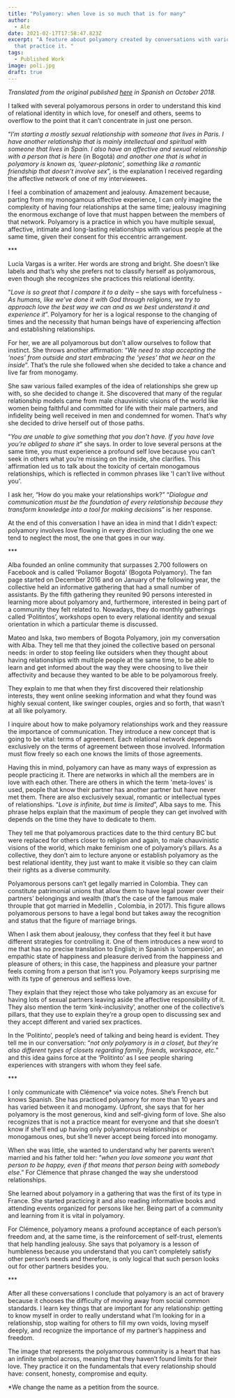 ```yaml
---
title: "Polyamory: when love is so much that is for many"
author:
  - Ale
date: 2021-02-17T17:58:47.823Z
excerpt: "A feature about polyamory created by conversations with various people
  that practice it. "
tags:
  - Published Work
image: poli.jpg
draft: true
---
```

*Translated from the original published [here](https://www.elespectador.com/cromos/estilo-de-vida/poliamor-cuando-el-amor-es-tanto-que-es-para-muchos/) in Spanish on October 2018.* 

I talked with several polyamorous persons in order to understand this kind of relational identity in which love, for oneself and others, seems to overflow to the point that it can’t concentrate in just one person.

“*I’m starting a mostly sexual relationship with someone that lives in Paris. I have another relationship that is mainly intellectual and spiritual with someone that lives in Spain. I also have an affective and sexual relationship with a person that is here* (in Bogotá) *and another one that is what in polyamory is known as, ‘queer-platonic’, something like a romantic friendship that doesn’t involve sex*”, is the explanation I received regarding the affective network of one of my interviewees.

I feel a combination of amazement and jealousy. Amazement because, parting from my monogamous affective experience, I can only imagine the complexity of having four relationships at the same time; jealousy imagining the enormous exchange of love that must happen between the members of that network. Polyamory is a practice in which you have multiple sexual, affective, intimate and long-lasting relationships with various people at the same time, given their consent for this eccentric arrangement.

\*\**

Lucía Vargas is a writer. Her words are strong and bright. She doesn’t like labels and that’s why she prefers not to classify herself as polyamorous, even though she recognizes she practices this relational identity.

“*Love is so great that I compare it to a deit*y – she says with forcefulness - *As humans, like we’ve done it with God through religions, we try to approach love the best way we can and as we best understand it and experience it*”. Polyamory for her is a logical response to the changing of times and the necessity that human beings have of experiencing affection and establishing relationships.

For her, we are all polyamorous but don’t allow ourselves to follow that instinct. She throws another affirmation: “*We need to stop accepting the ‘noes’ from outside and start embracing the ‘yeses’ that we hear on the inside*”. That’s the rule she followed when she decided to take a chance and live far from monogamy.

She saw various failed examples of the idea of relationships she grew up with, so she decided to change it. She discovered that many of the regular relationship models came from male chauvinistic visions of the world like women being faithful and committed for life with their male partners, and infidelity being well received in men and condemned for women. That’s why she decided to drive herself out of those paths.

“*You are unable to give something that you don’t have. If you have love you’re obliged to share it*” she says. In order to love several persons at the same time, you must experience a profound self love because you can’t seek in others what you’re missing on the inside, she clarifies. This affirmation led us to talk about the toxicity of certain monogamous relationships, which is reflected in common phrases like 'I can’t live without you'.

I ask her, “How do you make your relationships work?” “*Dialogue and communication must be the foundation of every relationship because they transform knowledge into a tool for making decision*s” is her response.

At the end of this conversation I have an idea in mind that I didn’t expect: polyamory involves love flowing in every direction including the one we tend to neglect the most, the one that goes in our way.

\*\**

Alba founded an online community that surpasses 2.700 followers on Facebook and is called 'Poliamor Bogotá' (Bogota Polyamory). The fan page started on December 2016 and on January of the following year, the collective held an informative gathering that had a small number of assistants. By the fifth gathering they reunited 90 persons interested in learning more about polyamory and, furthermore, interested in being part of a community they felt related to. Nowadays, they do monthly gatherings called ‘Politintos’, workshops open to every relational identity and sexual orientation in which a particular theme is discussed.

Mateo and Iska, two members of Bogota Polyamory, join my conversation with Alba. They tell me that they joined the collective based on personal needs: in order to stop feeling like outsiders when they thought about having relationships with multiple people at the same time, to be able to learn and get informed about the way they were choosing to live their affectivity and because they wanted to be able to be polyamorous freely.

They explain to me that when they first discovered their relationship interests, they went online seeking information and what they found was highly sexual content, like swinger couples, orgies and so forth, that wasn’t at all like polyamory.

I inquire about how to make polyamory relationships work and they reassure the importance of communication. They introduce a new concept that is going to be vital: terms of agreement. Each relational network depends exclusively on the terms of agreement between those involved. Information must flow freely so each one knows the limits of those agreements.

Having this in mind, polyamory can have as many ways of expression as people practicing it. There are networks in which all the members are in love with each other. There are others in which the term 'meta-loves' is used, people that know their partner has another partner but have never met them. There are also exclusively sexual, romantic or intellectual types of relationships. “*Love is infinite, but time is limited*”, Alba says to me. This phrase helps explain that the maximum of people they can get involved with depends on the time they have to dedicate to them.

They tell me that polyamorous practices date to the third century BC but were replaced for others closer to religion and again, to male chauvinistic visions of the world, which make feminism one of polyamory’s pillars. As a collective, they don’t aim to lecture anyone or establish polyamory as the best relational identity, they just want to make it visible so they can claim their rights as a diverse community.

Polyamorous persons can’t get legally married in Colombia. They can constitute patrimonial unions that allow them to have legal power over their partners’ belongings and wealth (that’s the case of the famous male throuple that got married in Medellín , Colombia, in 2017). This figure allows polyamorous persons to have a legal bond but takes away the recognition and status that the figure of marriage brings.

When I ask them about jealousy, they confess that they feel it but have different strategies for controlling it. One of them introduces a new word to me that has no precise translation to English; in Spanish is ‘compersión’, an empathic state of happiness and pleasure derived from the happiness and pleasure of others; in this case, the happiness and pleasure your partner feels coming from a person that isn’t you. Polyamory keeps surprising me with its type of generous and selfless love.

They explain that they reject those who take polyamory as an excuse for having lots of sexual partners leaving aside the affective responsibility of it. They also mention the term ‘kink-inclusivity’, another one of the collective’s pillars, that they use to explain they’re a group open to discussing sex and they accept different and varied sex practices.

In the ‘Politinto’, people’s need of talking and being heard is evident. They tell me in our conversation: “*not only polyamory is in a closet, but they’re also different types of closets regarding family, friends, workspace, etc.*” and this idea gains force at the ‘Politinto’ as I see people sharing experiences with strangers with whom they feel safe.

\*\**

I only communicate with Clémence* via voice notes. She’s French but knows Spanish. She has practiced polyamory for more than 10 years and has varied between it and monogamy. Upfront, she says that for her polyamory is the most generous, kind and self-giving form of love. She also recognizes that is not a practice meant for everyone and that she doesn’t know if she’ll end up having only polyamorous relationships or monogamous ones, but she’ll never accept being forced into monogamy.

When she was little, she wanted to understand why her parents weren’t married and his father told her: “*when you love someone you want that person to be happy, even if that means that person being with somebody else*.” For Clémence that phrase changed the way she understood relationships.

She learned about polyamory in a gathering that was the first of its type in France. She started practicing it and also reading informative books and attending events organized for persons like her. Being part of a community and learning from it is vital in polyamory.

For Clémence, polyamory means a profound acceptance of each person’s freedom and, at the same time, is the reinforcement of self-trust, elements that help handling jealousy. She says that polyamory is a lesson of humbleness because you understand that you can’t completely satisfy other person’s needs and therefore, is only logical that such person looks out for other partners besides you.

\*\**

After all these conversations I conclude that polyamory is an act of bravery because it chooses the difficulty of moving away from social common standards. I learn key things that are important for any relationship: getting to know myself in order to really understand what I’m looking for in a relationship, stop waiting for others to fill my own voids, loving myself deeply, and recognize the importance of my partner’s happiness and freedom.

The image that represents the polyamorous community is a heart that has an infinite symbol across, meaning that they haven’t found limits for their love. They practice it on the fundamentals that every relationship should have: consent, honesty, compromise and equity.

\*We change the name as a petition from the source.